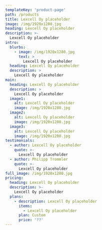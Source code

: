 ```yaml
---
templateKey: 'product-page'
path: /products
title: Lexcell Oy placeholder
image: /img/1920x1280.jpg
heading: Lexcell Oy placeholder
description: >-
  Lexcell Oy placeholder
intro:
  blurbs:
    - image: /img/1920x1280.jpg
      text: >
        Lexcell Oy placeholder
  heading: Lexcell Oy placeholder
  description: >
    Lexcell Oy placeholder
main:
  heading: Lexcell Oy placeholder
  description: >
    Lexcell Oy placeholder
  image1:
    alt: Lexcell Oy placeholder
    image: /img/1920x1280.jpg
  image2:
    alt: Lexcell Oy placeholder
    image: /img/1920x1280.jpg
  image3:
    alt: Lexcell Oy placeholder
    image: /img/1920x1280.jpg
testimonials:
  - author: Lexcell Oy placeholder
    quote: >-
      Lexcell Oy placeholder
  - author: Philipp Trommler
    quote: >-
      Lexcell Oy placeholder
full_image: /img/1920x1280.jpg
pricing:
  heading: Lexcell Oy placeholder
  description: >-
    Lexcell Oy placeholder
  plans:
    - description: Lexcell Oy placeholder
      items:
        - Lexcell Oy placeholder
      plan: Custom
      price: '??'
---
```


